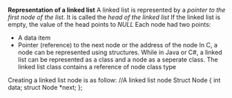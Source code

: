 **Representation of a linked list**
A linked list is represented by a *pointer to the first node of the list*. It is called the *head of the linked list*
If the linked list is empty, the value of the head points to *NULL*
Each node had two points:
- A data item
- Pointer (reference) to the next node or the address of the node
In C, a node can be represented using structures. While in Java or C#, a linked list can be represented as a class and a node as a seperate class. The linked list class contains a reference of node class type

Creating a linked list node is as follow:
//A linked list node
Struct Node {
	int data;
	struct Node *next;
};
